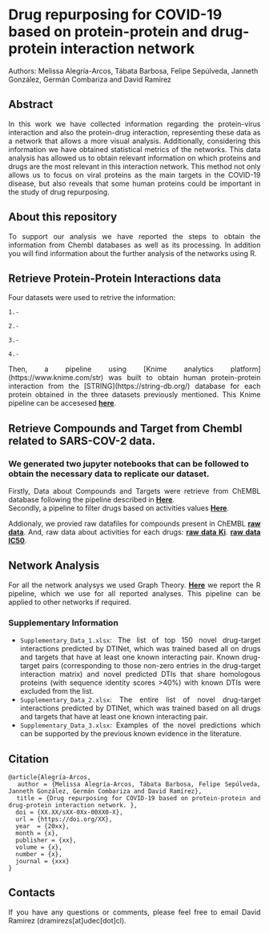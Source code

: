 # Drug repurposing for COVID-19 based on protein-protein and drug-protein interaction network

Authors: Melissa Alegría-Arcos, Tábata Barbosa, Felipe Sepúlveda, Janneth González, Germán Combariza and David Ramírez

## Abstract
<div align="justify">In this work we have collected information regarding the protein-virus interaction and also the protein-drug interaction, representing these data as a network that allows a more visual analysis. Additionally, considering this information we have obtained statistical metrics of the networks. This data analysis has allowed us to obtain relevant information on which proteins and drugs are the most relevant in this interaction network. This method not only allows us to focus on viral proteins as the main targets in the COVID-19 disease, but also reveals that some human proteins could be important in the study of drug repurposing.</div>
 

## About this repository
<div align="justify">To support our analysis we have reported the steps to obtain the information from Chembl databases as well as its processing. In addition you will find information about the further analysis of the networks using R.</div>
 
 
 ## Retrieve Protein-Protein Interactions data

Four datasets were used to retrive the information:
   
    1.-
    
    2.-
    
    3.-
    
    4.-
    
<div align="justify">Then, a pipeline using [Knime analytics platform](https://www.knime.com/str) was built to obtain human protein-protein interaction from the [STRING](https://string-db.org/) database for each protein obtained in the three datasets previously mentioned. This Knime pipeline can be accesesed <a href="https://github.com/ramirezlab/COVID-protein-drug-network/blob/main/Files/STRING-interactions.knwf" target="_blank"><b>here</b></a>.</div>
 
 ## Retrieve Compounds and Target from Chembl related to SARS-COV-2 data.
 
 ### We generated two jupyter notebooks that can be followed to obtain the necessary data to replicate our dataset.

 <div align="justify"> Firstly, Data about Compounds and Targets were retrieve from ChEMBL database following the pipeline described in 
 <a href="https://github.com/ramirezlab/COVID-protein-drug-network/blob/main/ChEMBL_compounds_targets.ipynb" target="_blank"><b>Here</b></a>.
 
 <div align="justify"> Secondly, a pipeline to filter drugs based on activities values  
 <a href="https://github.com/ramirezlab/COVID-protein-drug-network/blob/main/Filtering_drugs.ipynb" target="_blank"><b>Here</b></a>.
  
 Addionaly, we provied raw datafiles for compounds present in ChEMBL <a href="https://github.com/ramirezlab/COVID-protein-drug-network/blob/main/chembl_covid_raw.csv" target="_blank"><b>raw data</b></a>.
 And, raw data about activities for each drugs:
  <a href="https://github.com/ramirezlab/COVID-protein-drug-network/blob/main/data_Ki.csv" target="_blank"><b>raw data Ki</b></a>.
  <a href="https://github.com/ramirezlab/COVID-protein-drug-network/blob/main/data_IC50.csv" target="_blank"><b>raw data IC50</b></a>.
  
 
 ## Network Analysis
 
<div align="justify">For all the network analysys we used Graph Theory.
<a href="https://github.com/ramirezlab/COVID-protein-drug-network/tree/main/R-NetworkAnalysis" target="_blank"><b>Here</b></a> we report the R pipeline, which we use for all reported analyses.  This pipeline can be applied to other networks if required.</div>
 
### Supplementary Information

- `Supplementary_Data_1.xlsx`:  The list of top 150 novel drug-target interactions predicted by DTINet, which was trained based all on drugs and targets that have at least one known interacting pair. Known drug-target pairs (corresponding to those non-zero entries in the drug-target interaction matrix) and novel predicted DTIs that share homologous proteins (with sequence identity scores >40%) with known DTIs were excluded from the list.
- `Supplementary_Data_2.xlsx`:  The entire list of novel drug-target interactions predicted by DTINet, which was trained based on all drugs and targets that have at least one known interacting pair.
- `Supplementary_Data_3.xlsx`:  Examples of the novel predictions which can be supported by the previous known evidence in the literature.

 
 ## Citation
 

    @article{Alegría-Arcos,
      author = {Melissa Alegría-Arcos, Tábata Barbosa, Felipe Sepúlveda, Janneth González, Germán Combariza and David Ramírez},
      title = {Drug repurposing for COVID-19 based on protein-protein and drug-protein interaction network. },
      doi = {XX.XX/sXX-0Xx-00XX0-X},
      url = {https://doi.org/XX},
      year  = {20xx},
      month = {x},
      publisher = {xx},
      volume = {x},
      number = {x},
      journal = {xxx}
    }

## Contacts

If you have any questions or comments, please feel free to email David Ramirez (dramirezs[at]udec[dot]cl).
